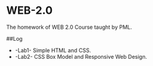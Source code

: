 WEB-2.0
=======

The homework of WEB 2.0 Course taught by PML.

##Log
* -Lab1- Simple HTML and CSS.
* -Lab2- CSS Box Model and Responsive Web Design.
